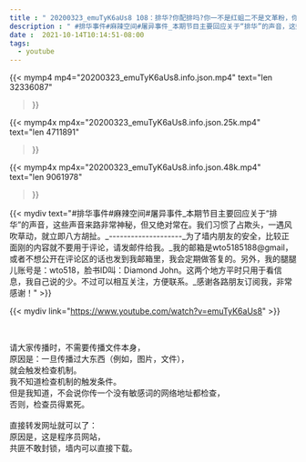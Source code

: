 ```yaml
---
title : " 20200323_emuTyK6aUs8 108：排华?你配排吗?你一不是红蛆二不是文革粉，你天天闹着别人要排你，真当自己是共产党的接班人了?还有，谁在宣传排华动态?为什么从2月开始引导“排华”的声音一直在从中国不停地传到美国? "
description : " #排华事件#麻辣空间#屠异事件_本期节目主要回应关于“排华”的声音，这些声音来路非常神秘，但又绝对常在。我们习惯了占欺头，一遇风吹草动，就立即八方胡扯。_--------------------_为了墙内朋友的安全，比较正面刚的内容就不要用于评论，请发邮件给我。_我的邮箱是wto5185188@gmail，或者不想公开在评论区的话也发到我邮箱里，我会定期做答复的。另外，我的腿腿儿账号是：wto518，脸书ID叫：Diamond John。这两个地方平时只用于看信息，我自己说的少。不过可以相互关注，方便联系。_感谢各路朋友订阅我，非常感谢！ "
date :  2021-10-14T10:14:51-08:00
tags:
  - youtube
---
```


{{< mymp4 mp4="20200323_emuTyK6aUs8.info.json.mp4" 
text="len 32336087"
>}}

{{< mymp4x  mp4x="20200323_emuTyK6aUs8.info.json.25k.mp4"
text="len 4711891"
>}}

{{< mymp4x  mp4x="20200323_emuTyK6aUs8.info.json.48k.mp4"
text="len 9061978"
>}}


{{< mydiv text="#排华事件#麻辣空间#屠异事件_本期节目主要回应关于“排华”的声音，这些声音来路非常神秘，但又绝对常在。我们习惯了占欺头，一遇风吹草动，就立即八方胡扯。_--------------------_为了墙内朋友的安全，比较正面刚的内容就不要用于评论，请发邮件给我。_我的邮箱是wto5185188@gmail，或者不想公开在评论区的话也发到我邮箱里，我会定期做答复的。另外，我的腿腿儿账号是：wto518，脸书ID叫：Diamond John。这两个地方平时只用于看信息，我自己说的少。不过可以相互关注，方便联系。_感谢各路朋友订阅我，非常感谢！" >}}
<br>

{{< mydiv link="https://www.youtube.com/watch?v=emuTyK6aUs8" >}}


<br>

请大家传播时，不需要传播文件本身，<br>
原因是：一旦传播过大东西（例如，图片，文件），<br>
就会触发检查机制。<br>
我不知道检查机制的触发条件。<br>
但是我知道，不会说你传一个没有敏感词的网络地址都检查，<br>
否则，检查员得累死。<br><br>
直接转发网址就可以了：<br>
原因是，这是程序员网站，<br>
共匪不敢封锁，墙内可以直接下载。


